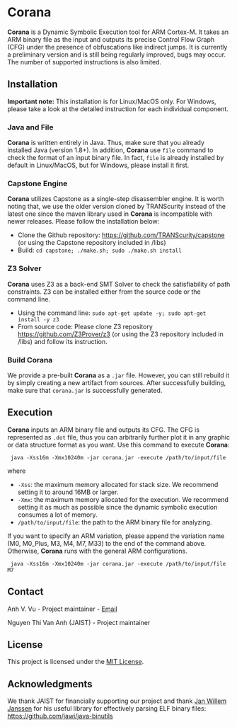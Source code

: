 # Corana

**Corana** is a Dynamic Symbolic Execution tool for ARM Cortex-M. It takes an ARM binary file as the input and outputs its precise Control Flow Graph (CFG) under the presence of obfuscations like indirect jumps. It is currently a preliminary version and is still being regularly improved, bugs may occur. The number of supported instructions is also limited.

## Installation

**Important note:** This installation is for Linux/MacOS only. For Windows, please take a look at the detailed instruction for each individual component.

### Java and File 
**Corana** is written entirely in Java. Thus, make sure that you already installed Java (version 1.8+). In addition, **Corana** use `file` command to check the format of an input binary file. In fact, `file` is already installed by default in Linux/MacOS, but for Windows, please install it first.

### Capstone Engine
**Corana** utilizes Capstone as a single-step disassembler engine. It is worth noting that, we use the older version cloned by TRANScurity instead of the latest one since the maven library used in **Corana** is incompatible with newer releases. Please follow the installation below:
* Clone the Github repository: https://github.com/TRANScurity/capstone (or using the Capstone repository included in /libs)
* Build: `cd capstone; ./make.sh; sudo ./make.sh install`
    
### Z3 Solver
**Corana** uses Z3 as a back-end SMT Solver to check the satisfiability of path constraints. Z3 can be installed either from the source code or the command line.
* Using the command line: `sudo apt-get update -y; sudo apt-get install -y z3`
* From source code:  Please clone Z3 repository https://github.com/Z3Prover/z3 (or using the Z3 repository included in /libs) and follow its instruction.

### Build Corana
We provide a pre-built **Corana** as a `.jar` file. However, you can still rebuild it by simply creating a new artifact from sources. After successfully building, make sure that `corana.jar` is successfully generated.

## Execution 
**Corana** inputs an ARM binary file and outputs its CFG. The CFG is represented as `.dot` file, thus you can arbitrarily further plot it in any graphic or data structure format as you want. Use this command to execute **Corana**:

     java -Xss16m -Xmx10240m -jar corana.jar -execute /path/to/input/file

where

 - `-Xss`: the maximum memory allocated for stack size. We recommend setting it to around 16MB or larger.
 - `-Xmx`: the maximum memory allocated for the execution. We recommend setting it as much as possible since the dynamic symbolic execution consumes a lot of memory.
 - `/path/to/input/file`: the path to the ARM binary file for analyzing.

If you want to specify an ARM variation, please append the variation name  (M0, M0_Plus, M3, M4, M7, M33) to the end of the command above. Otherwise, **Corana** runs with the general ARM configurations.

     java -Xss16m -Xmx10240m -jar corana.jar -execute /path/to/input/file M7

## Contact
Anh V. Vu - Project maintainer - [Email](mailto:anhvvcs@gmail.com)

Nguyen Thi Van Anh (JAIST) - Project maintainer

## License
This project is licensed under the [MIT License](http://www.opensource.org/licenses/mit-license.php).

## Acknowledgments

We thank JAIST for financially supporting our project and thank [Jan Willem Janssen](https://www.lxtreme.nl/) for his useful library for effectively parsing ELF binary files: https://github.com/jawi/java-binutils

